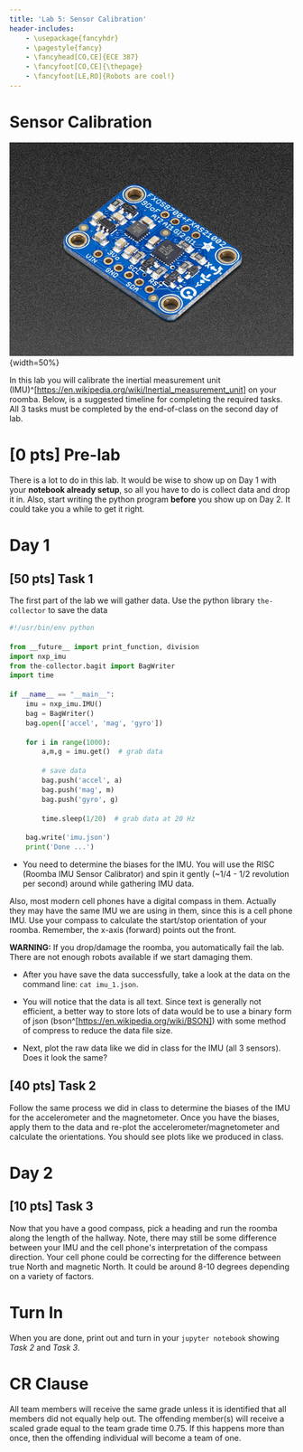 ```yaml
---
title: 'Lab 5: Sensor Calibration'
header-includes:
    - \usepackage{fancyhdr}
    - \pagestyle{fancy}
    - \fancyhead[CO,CE]{ECE 387}
    - \fancyfoot[CO,CE]{\thepage}
    - \fancyfoot[LE,RO]{Robots are cool!}
---
```


# Sensor Calibration

![Adafruit inertial measurement unit](pics/imu-iso.jpg){width=50%}

In this lab you will calibrate the inertial measurement unit (IMU)^[https://en.wikipedia.org/wiki/Inertial_measurement_unit]
on your roomba. Below, is a suggested timeline for completing the required
tasks. All 3 tasks must be completed by the end-of-class on the second day
of lab.

# [0 pts] Pre-lab

There is a lot to do in this lab. It would be wise to show up on Day 1 with your
**notebook already setup**, so all you have to do is collect data and drop it in.
Also, start writing the python program **before** you show up on Day 2. It could
take you a while to get it right.

# Day 1

## [50 pts] Task 1

The first part of the lab we will gather data. Use the python library
`the-collector` to save the data

```python
#!/usr/bin/env python

from __future__ import print_function, division
import nxp_imu
from the-collector.bagit import BagWriter
import time

if __name__ == "__main__":
	imu = nxp_imu.IMU()
	bag = BagWriter()
	bag.open(['accel', 'mag', 'gyro'])

	for i in range(1000):
		a,m,g = imu.get()  # grab data

		# save data
		bag.push('accel', a)
		bag.push('mag', m)
		bag.push('gyro', g)

		time.sleep(1/20)  # grab data at 20 Hz

	bag.write('imu.json')
	print('Done ...')
```

- You need to determine the biases for the IMU. You will use the RISC (Roomba
IMU Sensor Calibrator) and spin it gently (~1/4 - 1/2 revolution per second)
around while gathering IMU data.

Also, most modern cell phones have a digital compass in them. Actually they may
have the same IMU we are using in them, since this is a cell phone IMU. Use your
compass to calculate the start/stop orientation of your roomba. Remember, the
x-axis (forward) points out the front.

**WARNING:** If you drop/damage the roomba, you automatically fail the lab.
There are not enough robots available if we start damaging them.

- After you have save the data successfully, take a look at the data on the command
line: `cat imu_1.json`.

- You will notice that the data is all text. Since text is generally not efficient, a better
way to store lots of data would be to use a binary form of json (bson^[https://en.wikipedia.org/wiki/BSON])
with some method of compress to reduce the data file size.

- Next, plot the raw data like we did in class for the IMU (all 3 sensors).
Does it look the same?

## [40 pts] Task 2

Follow the same process we did in class to determine the biases of the IMU for the
accelerometer and the magnetometer. Once you have the biases, apply them to the
data and re-plot the accelerometer/magnetometer and calculate the orientations.
You should see plots like we produced in class.

# Day 2

## [10 pts] Task 3

Now that you have a good compass, pick a heading and run the roomba along the
length of the hallway. Note, there may still be some difference between your IMU
and the cell phone's interpretation of the compass direction. Your cell phone could
be correcting for the difference between true North and magnetic North. It could
be around 8-10 degrees depending on a variety of factors.

# Turn In

When you are done, print out and turn in your `jupyter notebook` showing *Task 2*
and *Task 3*.

# CR Clause

All team members will receive the same grade unless it is identified that all
members did not equally help out. The offending member(s) will receive a scaled
grade equal to the team grade time 0.75. If this happens more than once, then
the offending individual will become a team of one.
